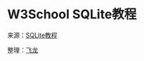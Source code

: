 # W3School SQLite教程

来源：[SQLite教程](http://www.w3cschool.cc/sqlite/sqlite-tutorial.html)

整理：[飞龙](http://www.flygon.net)